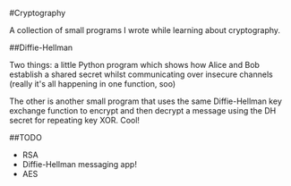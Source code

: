 #Cryptography

A collection of small programs I wrote while learning about cryptography.

##Diffie-Hellman

Two things: a little Python program which shows how Alice and Bob
establish a shared secret whilst communicating over insecure channels
(really it's all happening in one function, soo)

The other is another small program that uses the same Diffie-Hellman key
exchange function to encrypt and then decrypt a message using the DH
secret for repeating key XOR. Cool!

##TODO

- RSA
- Diffie-Hellman messaging app!
- AES
